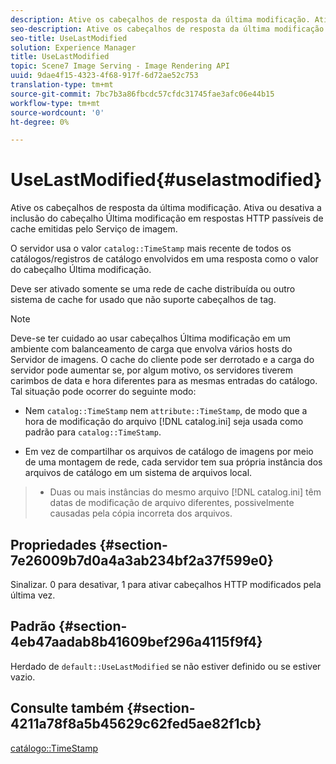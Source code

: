 ```yaml
---
description: Ative os cabeçalhos de resposta da última modificação. Ativa ou desativa a inclusão do cabeçalho Última modificação em respostas HTTP passíveis de cache emitidas pelo Serviço de imagem.
seo-description: Ative os cabeçalhos de resposta da última modificação. Ativa ou desativa a inclusão do cabeçalho Última modificação em respostas HTTP passíveis de cache emitidas pelo Serviço de imagem.
seo-title: UseLastModified
solution: Experience Manager
title: UseLastModified
topic: Scene7 Image Serving - Image Rendering API
uuid: 9dae4f15-4323-4f68-917f-6d72ae52c753
translation-type: tm+mt
source-git-commit: 7bc7b3a86fbcdc57cfdc31745fae3afc06e44b15
workflow-type: tm+mt
source-wordcount: '0'
ht-degree: 0%

---
```



# UseLastModified{#uselastmodified}

Ative os cabeçalhos de resposta da última modificação. Ativa ou desativa a inclusão do cabeçalho Última modificação em respostas HTTP passíveis de cache emitidas pelo Serviço de imagem.

O servidor usa o valor `catalog::TimeStamp` mais recente de todos os catálogos/registros de catálogo envolvidos em uma resposta como o valor do cabeçalho Última modificação.

Deve ser ativado somente se uma rede de cache distribuída ou outro sistema de cache for usado que não suporte cabeçalhos de tag.

>[!NOTE]
>
>Deve-se ter cuidado ao usar cabeçalhos Última modificação em um ambiente com balanceamento de carga que envolva vários hosts do Servidor de imagens. O cache do cliente pode ser derrotado e a carga do servidor pode aumentar se, por algum motivo, os servidores tiverem carimbos de data e hora diferentes para as mesmas entradas do catálogo. Tal situação pode ocorrer do seguinte modo:
>
>* Nem `catalog::TimeStamp` nem `attribute::TimeStamp`, de modo que a hora de modificação do arquivo [!DNL catalog.ini] seja usada como padrão para `catalog::TimeStamp`.
   >
   >
* Em vez de compartilhar os arquivos de catálogo de imagens por meio de uma montagem de rede, cada servidor tem sua própria instância dos arquivos de catálogo em um sistema de arquivos local.
>* Duas ou mais instâncias do mesmo arquivo [!DNL catalog.ini] têm datas de modificação de arquivo diferentes, possivelmente causadas pela cópia incorreta dos arquivos.

>



## Propriedades {#section-7e26009b7d0a4a3ab234bf2a37f599e0}

Sinalizar. 0 para desativar, 1 para ativar cabeçalhos HTTP modificados pela última vez.

## Padrão {#section-4eb47aadab8b41609bef296a4115f9f4}

Herdado de `default::UseLastModified` se não estiver definido ou se estiver vazio.

## Consulte também {#section-4211a78f8a5b45629c62fed5ae82f1cb}

[catálogo::TimeStamp](../../../../../is-api/image-catalog/image-serving-api-ref/c-image-catalog-reference/c-image-svg-data-reference/c-image-data-reference/r-timestamp-cat.md#reference-59a27b72f4cb4a53a3baba83214c4ded)
